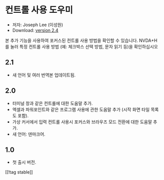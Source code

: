 # 컨트롤 사용 도우미 #

* 저자: Joseph Lee (이성원)
* Download: [version 2.4][1]

본 추가 기능을 사용하여 포커스된 컨트롤 사용 방법을 확인할 수 있습니다. NVDA+H를 눌러 특정 컨트롤 사용 방법 (예: 체크박스
선택 방법, 문자 읽기 등)을 확인하십시오

## 2.1 ##

* 새 언어 및 여러 번역본 업데이트됨.


## 2.0 ##

* 터미널 창과 같은 컨트롤에 대한 도움말 추가.
* 엑셀과 파워포인트와 같은 프로그램 사용에 관한 도움말 추가 (시작 화면 타일 목록도 포함).
* 가상 커서에서 입력 컨트롤 사용시 포커스와 브라우즈 모드 전환에 대한 도움말 추가.
* 새 언어: 덴마크어.


## 1.0 ##

* 첫 출시 버전.

[[!tag stable]]

[1]: https://addons.nvda-project.org/files/get.php?file=cua
